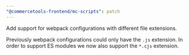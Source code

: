 ```yaml
---
"@commercetools-frontend/mc-scripts": patch
---
```


Add support for webpack configurations with different file extensions.

Previously webpack configurations could only have the `.js` extension. In order to support ES modules we now also support the `*.cjs` extension.
